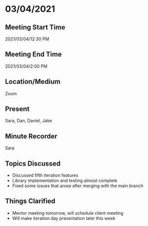 # 03/04/2021

## Meeting Start Time

2021/03/04/12:30 PM

## Meeting End Time

2021/03/04/2:00 PM

## Location/Medium

Zoom

## Present

Sara, Dan, Daniel, Jake

## Minute Recorder
Sara

## Topics Discussed
- Discussed fifth iteration features
- Library implementation and testing almost complete
- Fixed some issues that arose after merging with the main branch

## Things Clarified
- Mentor meeting tomorrow, will schedule client meeting
- Will make iteration day presentation later this week
